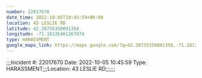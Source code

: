 ```yaml
---
number: 22017670
date_time: 2022-10-05T10:45:59+00:00
location: 43 LESLIE RD
latitude: 42.38735350891358
longitude: -71.18126401267074
type: HARASSMENT
google_maps_link: https://maps.google.com/?q=42.38735350891358,-71.18126401267074
---
```


;;;Incident #: 22017670  Date: 2022-10-05 10:45:59  Type: HARASSMENT;;;Location: 43 LESLIE RD;;;;;;
